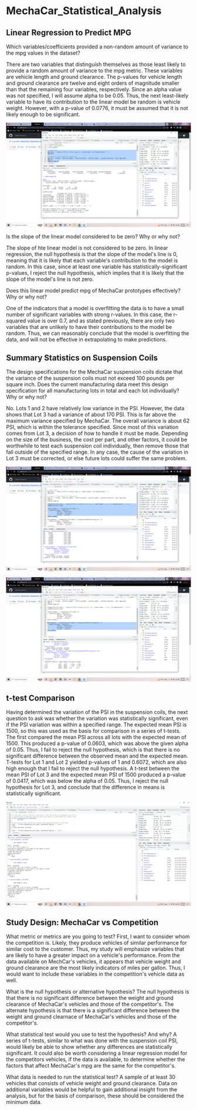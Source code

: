# MechaCar_Statistical_Analysis

## Linear Regression to Predict MPG
Which variables/coefficients provided a non-random amount of variance to the mpg values in the dataset?

There are two variables that distinguish themselves as those least likely to provide a random amount of variance to the mpg metric. These variables are vehicle length and ground clearance. The p-values for vehicle length and ground clearance are twelve and eight orders of magnitude smaller than that the remaining four variables, respectively. Since an alpha value was not specified, I will assume alpha to be 0.05. Thus, the next least-likely variable to have its contribution to the linear model be random is vehicle weight. However, with a p-value of 0.0776, it must be assumed that it is not likely enough to be significant.  

![Multiple Linear Regression Model](https://github.com/veachk90/MechaCar_Statistical_Analysis/blob/main/Screenshot%20(231).png)

Is the slope of the linear model considered to be zero? Why or why not?

The slope of hte linear model is not considered to be zero. In linear regression, the null hypothesis is that the slope of the model's line is 0, meaning that it is likely that each variable's contribution to the model is random. In this case, since at least one variable has statistically-significant p-values, I reject the null hypothesis, which implies that it is likely that the slope of the model's line is not zero.

Does this linear model predict mpg of MechaCar prototypes effectively? Why or why not?

One of the indicators that a model is overfitting the data is to have a small number of significant variables with strong r-values. In this case, the r-squared value is over 0.7, and as stated previously, there are only two variables that are unlikely to have their contributions to the model be random. Thus, we can reasonably conclude that the model is overfitting the data, and will not be effective in extrapolating to make predictions. 

## Summary Statistics on Suspension Coils
The design specifications for the MechaCar suspension coils dictate that the variance of the suspension coils must not exceed 100 pounds per square inch. Does the current manufacturing data meet this design specification for all manufacturing lots in total and each lot individually? Why or why not?

No. Lots 1 and 2 have relatively low variance in the PSI. However, the data shows that Lot 3 had a variance of about 170 PSI. This is far above the maximum variance specified by MechaCar. The overall variance is about 62 PSI, which is within the tolerance specified. Since most of this variation comes from Lot 3, a decision of how to handle it must be made. Depending on the size of the business, the cost per part, and other factors, it could be worthwhile to test each suspension coil individually, then remove those that fall outside of the specified range. In any case, the cause of the variation in Lot 3 must be corrected, or else future lots could suffer the same problem. 

![Overall Variance](https://github.com/veachk90/MechaCar_Statistical_Analysis/blob/main/Screenshot%20(229).png)

![Variance by Lot](https://github.com/veachk90/MechaCar_Statistical_Analysis/blob/main/Screenshot%20(230).png)

## t-test Comparison
Having determined the variation of the PSI in the suspension coils, the next question to ask was whether the variation was statistically significant, even if the PSI variation was within a specified range. The expected mean PSI is 1500, so this was used as the basis for comparison in a series of t-tests. The first compared the mean PSI across all lots with the expected mean of 1500. This produced a p-value of 0.0603, which was above the given alpha of 0.05. Thus, I fail to reject the null hypothesis, which is that there is no significant difference between the observed mean and the expected mean. T-tests for Lot 1 and Lot 2 yielded p-values of 1 and 0.6072, which are also high enough that I fail to reject the null hypothesis. A t-test between the mean PSI of Lot 3 and the expected mean PSI of 1500 produced a p-value of 0.0417, which was below the alpha of 0.05. Thus, I reject the null hypothesis for Lot 3, and conclude that the difference in means is statistically significant.

![t-test Comparisons](https://github.com/veachk90/MechaCar_Statistical_Analysis/blob/main/Screenshot%20(232).png)

## Study Design: MechaCar vs Competition
What metric or metrics are you going to test?
First, I want to consider whom the competition is. Likely, they produce vehicles of similar performance for similar cost to the customer. Thus, my study will emphasize variables that are likely to have a greater impact on a vehicle's performance. From the data available on MechCar's vehicles, it appears that vehicle weight and ground clearance are the most likely indicators of miles per gallon. Thus, I would want to include these variables in the competition's vehicle data as well. 

What is the null hypothesis or alternative hypothesis?
The null hypothesis is that there is no significant difference between the weight and ground clearance of MechaCar's vehicles and those of the competitor's.
The alternate hypothesis is that there is a significant difference between the weight and ground clearnace of MechaCar's vehicles and those of the competitor's.

What statistical test would you use to test the hypothesis? And why?
A series of t-tests, similar to what was done with the suspension coil PSI, would likely be able to show whether any differences are statistically significant. It could also be worth considering a linear regression model for the competitors vehicles, if the data is available, to determine whether the factors that affect MechaCar's mpg are the same for the competitor's.

What data is needed to run the statistical test?
A sample of at least 30 vehicles that consists of vehicle weight and ground clearance. Data on additional variables would be helpful to gain additional insight from the analysis, but for the basis of comparison, these should be considered the minimum data.
